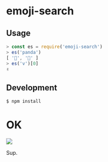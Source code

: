 # emoji-search

## Usage

```javascript
> const es = require('emoji-search')
> es('panda')
[ '🐼', '🎍' ]
> es('v')[0]
✌️
```

## Development

```
$ npm install
```

# OK

![](https://cl.ly/2e011s2B3m1E/Image%202016-09-17%20at%2010.44.25%20AM.gif)

Sup.
